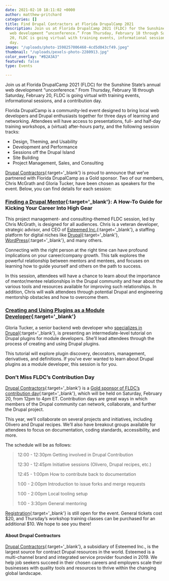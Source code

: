 ```yaml
---
date: 2021-02-10 18:11:02 +0000
author: matthew-pritchard
categories: []
title: Find Drupal Contractors at Florida DrupalCamp 2021
description: Join us at Florida DrupalCamp 2021 (FLDC) for the Sunshine State’s annual
  web development “unconference.” From Thursday, February 18 through Saturday, February
  20, FLDC is going virtual with training events, informational sessions, and a contribution
  day.
image: "/uploads/photo-1598257006460-4cd5d043cf49.jpeg"
thumbnail: "/uploads/pexels-photo-2280913.jpg"
color_overlay: "#B2A3A3"
featured: false
type: Events

---
```

Join us at Florida DrupalCamp 2021 (FLDC) for the Sunshine State’s annual web development “unconference.” From Thursday, February 18 through Saturday, February 20, FLDC is going virtual with training events, informational sessions, and a contribution day.

Florida DrupalCamp is a community-led event designed to bring local web developers and Drupal enthusiasts together for three days of learning and networking. Attendees will have access to presentations, full- and half-day training workshops, a (virtual) after-hours party, and the following session tracks:

* Design, Theming, and Usability
* Development and Performance
* Sessions off the Drupal Island
* Site Building
* Project Management, Sales, and Consulting

[Drupal Contractors](https://www.drupalcontractors.com/){:target='_blank'} is proud to announce that we’ve partnered with Florida DrupalCamp as a Gold sponsor. Two of our members, Chris McGrath and Gloria Tucker, have been chosen as speakers for the event. Below, you can find details for each session:

### [Finding a Drupal Mentor](https://www.fldrupal.camp/sessions/project-management-and-consulting/finding-drupal-mentor-how-guide-kicking-you-career-high){:target='_blank'}: A How-To Guide for Kicking Your Career Into High Gear

This project management- and consulting-themed FLDC session, led by Chris McGrath, is designed for all audiences. Chris is a veteran developer, strategic advisor, and CEO of [Esteemed Inc.](https://esteemed.io/){:target='_blank'}, a staffing platform for digital niches like [Drupal](https://www.drupalcontractors.com/){:target='_blank'}, [WordPress](https://wpcontractors.com/){:target='_blank'}, and many others.

Connecting with the right person at the right time can have profound implications on your career/company growth. This talk explores the powerful relationship between mentors and mentees, and focuses on learning how to guide yourself and others on the path to success.

In this session, attendees will have a chance to learn about the importance of mentor/mentee relationships in the Drupal community and hear about the various tools and resources available for improving such relationships. In addition, Chris will walk attendees through potential Drupal and engineering mentorship obstacles and how to overcome them.

### [Creating and Using Plugins as a Module Developer](https://www.fldrupal.camp/sessions/development-performance/creating-and-using-plugins-module-developer){:target='_blank'}

Gloria Tucker, a senior backend web developer who [specializes in Drupal](https://www.fldrupal.camp/users/gtucker6){:target='_blank'}, is presenting an intermediate-level tutorial on Drupal plugins for module developers. She’ll lead attendees through the process of creating and using Drupal plugins.

This tutorial will explore plugin discovery, decorators, management, derivatives, and definitions. If you’ve ever wanted to learn about Drupal plugins as a module developer, this session is for you.

### Don’t Miss FLDC’s Contribution Day

[Drupal Contractors](https://www.drupalcontractors.com/){:target='_blank'} is a [Gold sponsor of FLDC’s contribution day](https://www.fldrupal.camp/conference/contribution-day){:target='_blank'}, which will be held on Saturday, February 20, from 12pm to 4pm ET. Contribution days are great ways in which members of the Drupal community can network, collaborate, and further the Drupal project.

This year, we’ll collaborate on several projects and initiatives, including Olivero and Drupal recipes. We’ll also have breakout groups available for attendees to focus on documentation, coding standards, accessibility, and more.

The schedule will be as follows:

> 12:00 - 12:30pm Getting involved in Drupal Contribution
>
> 12:30 - 12:45pm Initiative sessions (Olivero, Drupal recipes, etc.)
>
> 12:45 - 1:00pm How to contribute back to documentation
>
> 1:00 - 2:00pm Introduction to issue forks and merge requests
>
> 1:00 - 2:00pm Local tooling setup
>
> 1:00 - 3:30pm General mentoring

[Registration](https://www.eventbrite.com/e/florida-drupalcamp-2021-tickets-135880928515#tickets){:target='_blank'} is still open for the event. General tickets cost $20, and Thursday’s workshop training classes can be purchased for an additional $10. We hope to see you there!

#### About Drupal Contractors

[Drupal Contractors](app.drupalcontractors.com){:target='_blank'}, a subsidiary of Esteemed Inc., is the largest source for contract Drupal resources in the world. Esteemed is a multi-channel brand and integrated service provider founded in 2019. We help job seekers succeed in their chosen careers and employers scale their businesses with quality tools and resources to thrive within the changing global landscape.